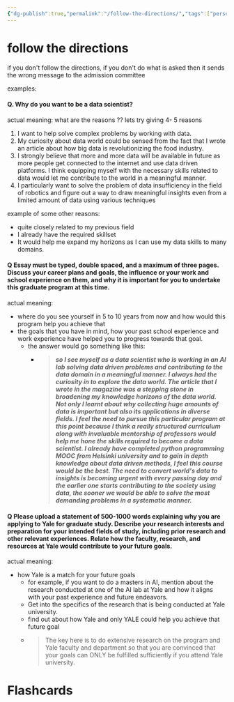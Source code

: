 ```yaml
---
{"dg-publish":true,"permalink":"/follow-the-directions/","tags":["personal-statement"]}
---
```


# follow the directions

if you don't follow the directions, if you don't do what is asked then it sends the wrong message to the admission committee

examples:
#### Q. Why do you want to be a data scientist?
actual meaning: what are the reasons ??
lets try giving 4- 5 reasons

1. I want to help solve complex problems by working with data.
2. My curiosity about data world could be sensed from the fact that I wrote an article about how big data is revolutionizing the food industry.
3. I strongly believe that more and more data will be available in future as more people get connected to the internet and use data driven platforms. I think equipping myself with the necessary skills related to data would let me contribute to the world in a meaningful manner.
4. I particularly want to solve the problem of data insufficiency in the field of robotics and figure out a way to draw meaningful insights even from a limited amount of data using various techniques

example of some other reasons:
- quite closely related to my previous field
- I already have the required skillset
- It would help me expand my horizons as I can use my data skills to many domains.


#### Q Essay must be typed, double spaced, and a maximum of three pages. Discuss your career plans and goals, the influence or your work and school experience on them, and why it is important for you to undertake this graduate program at this time.
actual meaning:
-  where do you see yourself in 5 to 10 years from now and how would this program help you achieve that
- the goals that you have in mind, how your past school experience and work experience have helped you to progress towards that goal.
	- the answer would go something like this:
		- > ___so I see myself as a data scientist who is working in an AI lab solving data driven problems and contributing to the data domain in a meaningful manner. I always had the curiosity in to explore the data world. The article that I wrote in the magazine was a stepping stone in broadening my knowledge horizons of the data world. Not only I learnt about why collecting huge amounts of data is important but also its applications in diverse fields. I feel the need to pursue this particular program at this point because I think a really structured curriculum along with invaluable mentorship of professors would help me hone the skills required to become a data scientist. I already have completed python programming MOOC from Helsinki university and to gain in depth knowledge about data driven methods, I feel this course would be the best. The need to convert world's data to insights is becoming urgent with every passing day and the earlier one starts contributing to the society using data, the sooner we would be able to solve the most demanding problems in  a systematic manner.___

#### Q Please upload a statement of 500-1000 words explaining why you are applying to Yale for graduate study. Describe your research interests and preparation for your intended fields of study, including prior research and other relevant experiences. Relate how the faculty, research, and resources at Yale would contribute to your future goals.
actual meaning:
- how Yale is a match for your future goals
	- for example, if you want to do a masters in AI, mention about the research conducted at one of the AI lab at Yale and how it aligns with your past experience and future endeavors. 
	- Get into the specifics of the research that is being conducted at Yale university.
	- find out about how Yale and only YALE could help you achieve that future goal
	- > The key here is to do extensive research on the program and Yale faculty and department so that you are convinced that your goals can ONLY be fulfilled sufficiently if you attend Yale university.



# Flashcards











